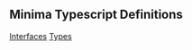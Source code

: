 ## Minima Typescript Definitions

[Interfaces](./interfaces/interfaces.md)
[Types](./types/types.md)
